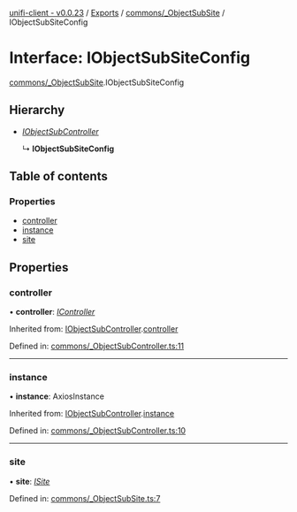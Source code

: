 [unifi-client - v0.0.23](../README.md) / [Exports](../modules.md) / [commons/_ObjectSubSite](../modules/commons__objectsubsite.md) / IObjectSubSiteConfig

# Interface: IObjectSubSiteConfig

[commons/_ObjectSubSite](../modules/commons__objectsubsite.md).IObjectSubSiteConfig

## Hierarchy

* [*IObjectSubController*](commons__objectsubcontroller.iobjectsubcontroller.md)

  ↳ **IObjectSubSiteConfig**

## Table of contents

### Properties

- [controller](commons__objectsubsite.iobjectsubsiteconfig.md#controller)
- [instance](commons__objectsubsite.iobjectsubsiteconfig.md#instance)
- [site](commons__objectsubsite.iobjectsubsiteconfig.md#site)

## Properties

### controller

• **controller**: [*IController*](icontroller.icontroller-1.md)

Inherited from: [IObjectSubController](commons__objectsubcontroller.iobjectsubcontroller.md).[controller](commons__objectsubcontroller.iobjectsubcontroller.md#controller)

Defined in: [commons/_ObjectSubController.ts:11](https://github.com/thib3113/unifi-client/blob/a22dcb2/src/commons/_ObjectSubController.ts#L11)

___

### instance

• **instance**: AxiosInstance

Inherited from: [IObjectSubController](commons__objectsubcontroller.iobjectsubcontroller.md).[instance](commons__objectsubcontroller.iobjectsubcontroller.md#instance)

Defined in: [commons/_ObjectSubController.ts:10](https://github.com/thib3113/unifi-client/blob/a22dcb2/src/commons/_ObjectSubController.ts#L10)

___

### site

• **site**: [*ISite*](sites_isite.isite.md)

Defined in: [commons/_ObjectSubSite.ts:7](https://github.com/thib3113/unifi-client/blob/a22dcb2/src/commons/_ObjectSubSite.ts#L7)
